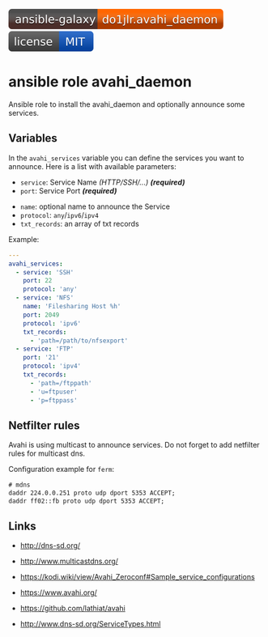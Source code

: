 [![Galaxy](https://github.com/roles-ansible/ansible_role_avahi_daemon/raw/main/.github/galaxy.svg)](https://galaxy.ansible.com/do1jlr/avahi_daemon)
[![License](https://github.com/roles-ansible/ansible_role_avahi_daemon/raw/main/.github/license.svg)](https://github.com/roles-ansible/ansible_role_avahi_daemon/blob/main/LICENSE)

 ansible role avahi_daemon
===========================
Ansible role to install the avahi_daemon and optionally announce some services.

 Variables
-----------
In the ``avahi_services`` variable you can define the services you want to announce.
Here is a list with available parameters:
 + ``service``: Service Name *(HTTP/SSH/...)* ***(required)***
 + ``port``: Service Port ***(required)***
 - ``name``: optional name to announce the Service
 - ``protocol``: ``any``/``ipv6``/``ipv4``
 - ``txt_records``: an array of txt records


Example:
```yaml
---
avahi_services:
  - service: 'SSH'
    port: 22
    protocol: 'any'
  - service: 'NFS'
    name: 'Filesharing Host %h'
    port: 2049
    protocol: 'ipv6'
    txt_records:
      - 'path=/path/to/nfsexport'
  - service: 'FTP'
    port: '21'
    protocol: 'ipv4'
    txt_records:
      - 'path=/ftppath'
      - 'u=ftpuser'
      - 'p=ftppass'
```

 Netfilter rules
---------------
Avahi is using multicast to announce services.
Do not forget to add netfilter rules for multicast dns.

Configuration example for `ferm`:

```
# mdns
daddr 224.0.0.251 proto udp dport 5353 ACCEPT;
daddr ff02::fb proto udp dport 5353 ACCEPT;
```

Links
-----

* http://dns-sd.org/
* http://www.multicastdns.org/

* https://kodi.wiki/view/Avahi_Zeroconf#Sample_service_configurations

* https://www.avahi.org/
* https://github.com/lathiat/avahi

* http://www.dns-sd.org/ServiceTypes.html
